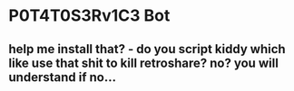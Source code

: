 # P0T4T0S3Rv1C3 Bot
## help me install that? - do you script kiddy which like use that shit to kill retroshare? no? you will understand if no...
